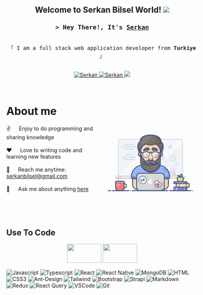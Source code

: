 
<h2 align="center">
  Welcome to Serkan Bilsel World!
  <img src="https://media.giphy.com/media/hvRJCLFzcasrR4ia7z/giphy.gif" width="28">
</h2>


<!--
<p align="center">
  <a href="https://github.com/alsiam"><img src="https://readme-typing-svg.herokuapp.com/?lines=Self%20Taught%20Programmer;Front%20End%20Developer;1.5%2B%20years%20of%20coding%20experience;Always%20learning%20new%20things&center=true&width=380&height=45"></a>
</p>

 -->




<!-- Intro  -->
<h3 align="center">
        <samp>&gt; Hey There!, It's
                <b><a target="_blank" href="https://www.linkedin.com/in/serkanbilsel/">Serkan</a></b>
        </samp>
</h3>


<p align="center"> 
  <samp>
    <a></a>
    <br>
    「 I am a full stack web application developer from <b>Turkiye</b> 」
    <br>
    <br>
  </samp>
</p>

<p align="center">
 <a href="https://serkanbilsel.github.io/SB/" target="blank">
  <img src="https://img.shields.io/badge/Website-DC143C?style=for-the-badge&logo=medium&logoColor=white" alt="Serkan" />
 </a>
 <a href="https://tr.linkedin.com/in/serkanbilsel" target="_blank">
  <img src="https://img.shields.io/badge/LinkedIn-0077B5?style=for-the-badge&logo=linkedin&logoColor=white" alt="Serkan"/>
 </a>
 <!-- <a href="https://dev.to/alsiam" target="_blank">
  <img src="https://img.shields.io/badge/dev.to-0A0A0A?style=for-the-badge&logo=dev.to&logoColor=white" alt="alsiam" />
 </a> -->
 <a href="https://twitter.com/serkanbilsel" target="_blank">
  <img src="https://img.shields.io/badge/Twitter-1DA1F2?style=for-the-badge&logo=twitter&logoColor=white" />
 </a>
</p>
<br />

<!-- About Section -->
 # About me
 
<p>
 <img align="right" width="250" src="https://github.com/serkanbilsel/serkanbilsel/blob/main/assets/programmer.gif" alt="Serkan Bilsel" />
  
 ✌️ &emsp; Enjoy to do programming and sharing knowledge <br/><br/>
 ❤️ &emsp; Love to writing code and learning new features<br/><br/>
 📧 &emsp; Reach me anytime: serkanbilsel@gmail.com<br/><br/>
 💬 &emsp; Ask me about anything [here](https://www.linkedin.com/in/serkanbilsel/)

</p>


<br/>
<br/>
<br/>

## Use To Code
<p align="center">
  <img src="https://github.com/user-attachments/assets/85ff14cb-9d78-47d2-8fb8-3d9ea634e431" alt="" width="90" height="50">
  <img src="https://github.com/user-attachments/assets/5d8f8da3-3228-4bef-bac5-3685d187f920" alt="" width="90" height="50">
</p>


![Javascript](https://img.shields.io/badge/Javascript-F0DB4F?style=for-the-badge&labelColor=black&logo=javascript&logoColor=F0DB4F)
![Typescript](https://img.shields.io/badge/Typescript-007acc?style=for-the-badge&labelColor=black&logo=typescript&logoColor=007acc)
![React](https://img.shields.io/badge/-React-61DBFB?style=for-the-badge&labelColor=black&logo=react&logoColor=61DBFB)
![React Native](https://img.shields.io/badge/React_Native-20232A?style=for-the-badge&logo=react&logoColor=61DAFB)
![MongoDB](https://img.shields.io/badge/MongoDB-4EA94B?style=for-the-badge&logo=mongodb&logoColor=white)
![HTML](https://img.shields.io/badge/HTML5-E34F26?style=for-the-badge&logo=html5&logoColor=white)
![CSS3](https://img.shields.io/badge/CSS3-1572B6?style=for-the-badge&logo=css3&logoColor=white)
![Ant-Design](https://img.shields.io/badge/AntDesign-0170FE?style=for-the-badge&logo=antdesign&logoColor=white)
![Tailwind](https://img.shields.io/badge/Tailwind_CSS-092749?style=for-the-badge&logo=tailwindcss&logoColor=06B6D4&labelColor=000000)
![Bootstrap](https://img.shields.io/badge/Bootstrap-563D7C?style=for-the-badge&logo=bootstrap&logoColor=white)
![Strapi](https://img.shields.io/badge/strapi-2E7EEA?style=for-the-badge&logo=strapi&logoColor=white)
![Markdown](https://img.shields.io/badge/Markdown-000000?style=for-the-badge&logo=markdown&logoColor=white)
![Redux](https://img.shields.io/badge/Redux-593D88?style=for-the-badge&logo=redux&logoColor=white)
![React Query](https://img.shields.io/badge/-React_Query-FF4154?style=for-the-badge&logo=react%20query&logoColor=white)
![VSCode](https://img.shields.io/badge/Visual_Studio-0078d7?style=for-the-badge&logo=visual%20studio&logoColor=white)
![Git](https://img.shields.io/badge/Git-F05032?style=for-the-badge&logo=git&logoColor=white)

<br/>
